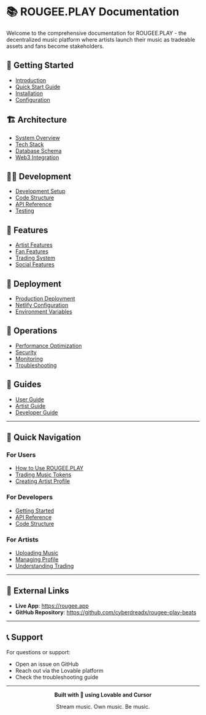 # 📚 ROUGEE.PLAY Documentation

Welcome to the comprehensive documentation for ROUGEE.PLAY - the decentralized music platform where artists launch their music as tradeable assets and fans become stakeholders.

## 🚀 Getting Started

* [Introduction](getting-started/introduction.md)
* [Quick Start Guide](getting-started/quick-start.md)
* [Installation](getting-started/installation.md)
* [Configuration](getting-started/configuration.md)

## 🏗️ Architecture

* [System Overview](architecture/overview.md)
* [Tech Stack](architecture/tech-stack.md)
* [Database Schema](architecture/database-schema.md)
* [Web3 Integration](architecture/web3-integration.md)

## 👨‍💻 Development

* [Development Setup](development/setup.md)
* [Code Structure](development/code-structure.md)
* [API Reference](development/api-reference.md)
* [Testing](development/testing.md)

## 🎨 Features

* [Artist Features](features/artist-features.md)
* [Fan Features](features/fan-features.md)
* [Trading System](features/trading-system.md)
* [Social Features](features/social-features.md)

## 🚀 Deployment

* [Production Deployment](deployment/production.md)
* [Netlify Configuration](deployment/netlify.md)
* [Environment Variables](deployment/environment.md)

## 🔧 Operations

* [Performance Optimization](operations/performance.md)
* [Security](operations/security.md)
* [Monitoring](operations/monitoring.md)
* [Troubleshooting](operations/troubleshooting.md)

## 📖 Guides

* [User Guide](guides/user-guide.md)
* [Artist Guide](guides/artist-guide.md)
* [Developer Guide](guides/developer-guide.md)

---

## 🎯 Quick Navigation

### For Users
- [How to Use ROUGEE.PLAY](guides/user-guide.md)
- [Trading Music Tokens](features/trading-system.md)
- [Creating Artist Profile](guides/artist-guide.md)

### For Developers
- [Getting Started](getting-started/quick-start.md)
- [API Reference](development/api-reference.md)
- [Code Structure](development/code-structure.md)

### For Artists
- [Uploading Music](guides/artist-guide.md)
- [Managing Profile](features/artist-features.md)
- [Understanding Trading](features/trading-system.md)

---

## 🔗 External Links

- **Live App**: https://rougee.app
- **GitHub Repository**: https://github.com/cyberdreadx/rougee-play-beats

---

## 📞 Support

For questions or support:
- Open an issue on GitHub
- Reach out via the Lovable platform
- Check the troubleshooting guide

---

<div align="center">
  <strong>Built with 💚 using Lovable and Cursor</strong>
  
  Stream music. Own music. Be music.
</div>
